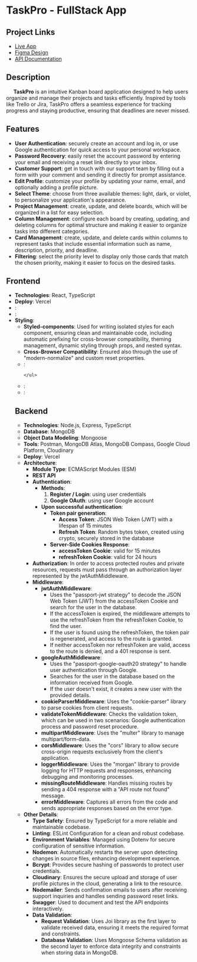 <h1>TaskPro - FullStack App</h1>

<h2>Project Links</h2>
<ul>
  <li>
    <a href="https://taskpro-beryl.vercel.app">Live App</a>
  </li>
  <li>
    <a href="https://www.figma.com/design/fJF13s2UlxPIwTMcPVrSiz/TaskPro">Figma Design</a>
  </li>
  <li>
    <a href="https://taskpro-server-delta.vercel.app/api-docs/">API Documentation</a>
  </li>
</ul>

<h2>Description</h2>
<p>
  &nbsp;&nbsp;&nbsp;&nbsp;&nbsp;<b>TaskPro</b> is an intuitive Kanban board application designed to help users organize and manage their projects and tasks efficiently. Inspired by tools like Trello or Jira, TaskPro offers a seamless experience for tracking progress and staying productive, ensuring that deadlines are never missed.
</p>

<h2>Features</h2>
<ul>
  <li><b>User Authentication</b>: securely create an account and log in, or use Google authentication for quick access to your personal workspace.</li>
  <li><b>Password Recovery</b>: easily reset the account password by entering your email and receiving a reset link directly to your inbox.</li>
  <li><b>Customer Support</b>: get in touch with our support team by filling out a form with your comment and sending it directly for prompt assistance.</li>
  <li><b>Edit Profile</b>: customize your profile by updating your name, email, and optionally adding a profile picture.</li>
  <li><b>Select Theme</b>: choose from three available themes: light, dark, or violet, to personalize your application's appearance.</li>
  <li><b>Project Management</b>: create, update, and delete boards, which will be organized in a list for easy selection.</li>
  <li><b>Column Management</b>: configure each board by creating, updating, and deleting columns for optimal structure and making it easier to organize tasks into different categories.</li>
  <li><b>Card Management</b>: create, update, and delete cards within columns to represent tasks that include essential information such as name, description, priority, and deadline.</li>
  <li><b>Filtering</b>: select the priority level to display only those cards that match the chosen priority, making it easier to focus on the desired tasks.</li>
</ul>

<h2>Frontend</h2>
<ul>
  <li><b>Technologies</b>: React, TypeScript</li>
  <li><b>Deploy</b>: Vercel</li>
  <li><b></b>: </li>
  <li><b></b>: </li>
  
  <li><b>Styling</b>:
    <ul>
      <li><b>Styled-components</b>: Used for writing isolated styles for each component, ensuring clean and maintainable code, including automatic prefixing for cross-browser compatibility, theming management, dynamic styling through props, and nested syntax.</li>
      <li><b>Cross-Browser Compatibility</b>: Ensured also through the use of "modern-normalize" and custom reset properties.</li>
      <li><b></b>: </li>
    
    </ul>
  </li>
  
  <li><b></b>: </li>
  <li><b></b>: </li>
</ul>

<h2>Backend</h2>
<ul>
  <li><b>Technologies</b>: Node.js, Express, TypeScript</li>
  <li><b>Database</b>: MongoDB</li>
  <li><b>Object Data Modeling</b>: Mongoose</li>
  <li><b>Tools</b>: Postman, MongoDB Atlas, MongoDB Compass, Google Cloud Platform, Cloudinary</li>
  <li><b>Deploy</b>: Vercel</li>
  <li><b>Architecture</b>:
    <ul>
      <li><b>Module Type</b>: ECMAScript Modules (ESM)</li>
      <li><b>REST API</b></li>
      <li><b>Authentication</b>:
        <ul>   
          <li><b>Methods</b>:
            <ol type="1">
              <li><b>Register / Login</b>: using user credentials</li>
              <li><b>Google OAuth</b>: using user Google account</li>
            </ol>
          </li>
          <li><b>Upon successful authentication</b>:
            <ul>
              <li><b>Token pair generation</b>:
                <ul>
                  <li><b>Access Token</b>: JSON Web Token (JWT) with a lifespan of 15 minutes</li>
                  <li><b>Refresh Token</b>: Random bytes token, created using crypto, securely stored in the database</li>
                </ul>
              </li>
              <li><b>Server-Side Cookies Response</b>: 
                <ul>
                  <li><b>accessToken Cookie</b>: valid for 15 minutes</li>
                  <li><b>refreshToken Cookie</b>: valid for 24 hours</li>
                </ul>
              </li>
            </ul>
          </li>
        </ul>
      </li>
      <li><b>Authorization</b>: In order to access protected routes and private resources, requests must pass through an authorization layer represented by the jwtAuthMiddleware.</li>
      <li><b>Middleware</b>:
        <ul>
          <li><b>jwtAuthMiddleware</b>: 
            <ul>
              <li>Uses the "passport-jwt strategy" to decode the JSON Web Token (JWT) from the accessToken Cookie and search for the user in the database.</li>
              <li>If the accessToken is expired, the middleware attempts to use the refreshToken from the refreshToken Cookie, to find the user.</li>
              <li>If the user is found using the refreshToken, the token pair is regenerated, and access to the route is granted.</li>
              <li>If neither accessToken nor refreshToken are valid, access to the route is denied, and a 401 response is sent.</li>
            </ul>
          </li>
          <li><b>googleAuthMiddleware</b>: 
            <ul>
              <li>Uses the "passport-google-oauth20 strategy" to handle user authentication through Google.</li>
              <li>Searches for the user in the database based on the information received from Google.</li>
              <li>If the user doesn't exist, it creates a new user with the provided details.</li>
            </ul>
          </li>
          <li><b>cookieParserMiddleware</b>: Uses the "cookie-parser" library to parse cookies from client requests.</li>    
          <li><b>validateTokenMiddleware</b>: Checks the validation token, which can be used in two scenarios: Google authentication process and password reset procedure.</li>
          <li><b>multipartMiddleware</b>: Uses the "multer" library to manage multipart/form-data.</li>
          <li><b>corsMiddleware</b>: Uses the "cors" library to allow secure cross-origin requests exclusively from the client's application.</li>
          <li><b>loggerMiddleware</b>: Uses the "morgan" library to provide logging for HTTP requests and responses, enhancing debugging and monitoring processes.</li>
          <li><b>missingRouteMiddleware</b>: Handles missing routes by sending a 404 response with a "API route not found" message.</li>
          <li><b>errorMiddleware</b>: Captures all errors from the code and sends appropriate responses based on the error type.</li>
        </ul>
      </li>
    </ul>
  </li>

  <li><b>Other Details</b>:
    <ul>
      <li><b>Type Safety</b>: Ensured by TypeScript for a more reliable and maintainable codebase.</li>
      <li><b>Linting</b>: ESLint Configuration for a clean and robust codebase.</li>
      <li><b>Environment Variables</b>: Managed using Dotenv for secure configuration of sensitive information.</li>
      <li><b>Nodemon</b>: Automatically restarts the server upon detecting changes in source files, enhancing development experience.</li>
      <li><b>Bcrypt</b>: Provides secure hashing of passwords to protect user credentials.</li>
      <li><b>Cloudinary</b>: Ensures the secure upload and storage of user profile pictures in the cloud, generating a link to the resource.</li>
      <li><b>Nodemailer</b>: Sends confirmation emails to users after receiving support inquiries and handles sending password reset links.</li>
      <li><b>Swagger</b>: Used to document and test the API endpoints interactively.</li>
      <li><b>Data Validation</b>:
        <ul>
          <li><b>Request Validation</b>: Uses Joi library as the first layer to validate received data, ensuring it meets the required format and constraints.</li>
          <li><b>Database Validation</b>: Uses Mongoose Schema validation as the second layer to enforce data integrity and constraints when storing data in MongoDB.</li>
        </ul>
      </li>
    </ul>
  </li>
</ul>
